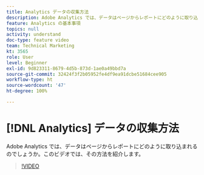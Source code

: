 ```yaml
---
title: Analytics データの収集方法
description: Adobe Analytics では、データはページからレポートにどのように取り込まれるのでしょうか。このビデオでは、その方法を紹介します。
feature: Analytics の基本事項
topics: null
activity: understand
doc-type: feature video
team: Technical Marketing
kt: 3565
role: User
level: Beginner
exl-id: 9d823311-8679-4d5b-873d-1ae0a49bbd7a
source-git-commit: 32424f3f2b05952fe4df9ea91dcbe51684cee905
workflow-type: ht
source-wordcount: '47'
ht-degree: 100%

---
```


# [!DNL Analytics] データの収集方法

Adobe Analytics では、データはページからレポートにどのように取り込まれるのでしょうか。このビデオでは、その方法を紹介します。

>[!VIDEO](https://video.tv.adobe.com/v/28768/?quality=12)
